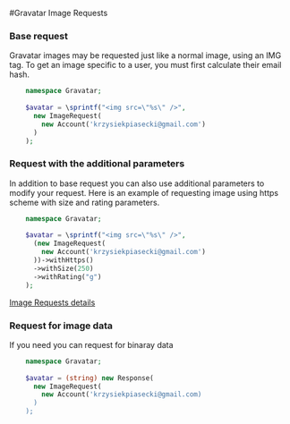 #Gravatar Image Requests

### Base request

Gravatar images may be requested just like a normal image, using an IMG tag. To get an image specific to a user, you must first calculate their email hash.

```php
    namespace Gravatar;
    
    $avatar = \sprintf("<img src=\"%s\" />",
      new ImageRequest(
        new Account('krzysiekpiasecki@gmail.com')
      )
    );  
```

### Request with the additional parameters

In addition to base request you can also use additional parameters to modify your request. Here is an example of requesting image using https scheme with size and rating parameters.

```php
    namespace Gravatar;
    
    $avatar = \sprintf("<img src=\"%s\" />",
      (new ImageRequest(
        new Account('krzysiekpiasecki@gmail.com')
      ))->withHttps()
      ->withSize(250)
      ->withRating("g")
    );  
```
[Image Requests details](http://en.gravatar.com/site/implement/images/)

### Request for image data

If you need you can request for binaray data

```php
    namespace Gravatar;
    
    $avatar = (string) new Response(
      new ImageRequest(
        new Account('krzysiekpiasecki@gmail.com)
      )
    );
    
```
  

